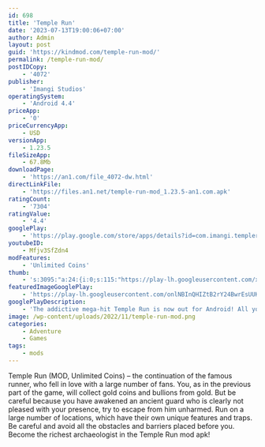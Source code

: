 ```yaml
---
id: 698
title: 'Temple Run'
date: '2023-07-13T19:00:06+07:00'
author: Admin
layout: post
guid: 'https://kindmod.com/temple-run-mod/'
permalink: /temple-run-mod/
postIDCopy:
    - '4072'
publisher:
    - 'Imangi Studios'
operatingSystem:
    - 'Android 4.4'
priceApp:
    - '0'
priceCurrencyApp:
    - USD
versionApp:
    - 1.23.5
fileSizeApp:
    - 67.8Mb
downloadPage:
    - 'https://an1.com/file_4072-dw.html'
directLinkFile:
    - 'https://files.an1.net/temple-run-mod_1.23.5-an1.com.apk'
ratingCount:
    - '7304'
ratingValue:
    - '4.4'
googlePlay:
    - 'https://play.google.com/store/apps/details?id=com.imangi.templerun'
youtubeID:
    - Mfjv3SfZdn4
modFeatures:
    - 'Unlimited Coins'
thumb:
    - 's:3095:"a:24:{i:0;s:115:"https://play-lh.googleusercontent.com/xCsL4NrBzeH676lsyEmP-8Z5Hpw3rXC38R2-dUuXTc7jedwipLm3iMjyJ_Y0vFKHZQI=w526-h296";i:1;s:115:"https://play-lh.googleusercontent.com/6-GL9yAEC6yrN9ML_OfUAo1A1sdlQc-18vNoM0G_6Uylx3og8AWcWY51upLMiBmMXWI=w526-h296";i:2;s:115:"https://play-lh.googleusercontent.com/sgx2RsuOH-w8GzuqjkSHZ6br2TQnaCcCV-MPwfQwxLzTmhb_El4GpS2wa5jDXyC3LMY=w526-h296";i:3;s:116:"https://play-lh.googleusercontent.com/qRvpGlHhWci88-cM_75IkvxvHF3CgU-rYi-hRYe6hQmO6_xZiLrTgBKJJHrCbRlxICsw=w526-h296";i:4;s:114:"https://play-lh.googleusercontent.com/yg160HNuKEQDB6eHTf_UCBXvwRuZJT-bATkyBPJ8NMoiVEv8pUS-iXQj-5NzBt-jNQ=w526-h296";i:5;s:114:"https://play-lh.googleusercontent.com/DCyG8bS5TVmhLliav6U_7enQycZtVxt-3uuCenBXspCJzfyB3TUCMD2dijIsqoM4jQ=w526-h296";i:6;s:116:"https://play-lh.googleusercontent.com/G-jZ5NDcbPNxQ79nN5QdVbGkMSysl2tzGOJNua5CgVpHTzVYS4udiOHI1hkuw8GQg4ch=w526-h296";i:7;s:116:"https://play-lh.googleusercontent.com/5t8nEU-OeB4lM6TzaaE0b-8-cmFFg5gcqVEkuDaB69bWoNnZvUtw7oyrXr6oyNp_e_ew=w526-h296";i:8;s:116:"https://play-lh.googleusercontent.com/Ql9EyFXhOWe9uiZESEvyQNK7aFAZjY2o4UEUlCGhtSW9R-laiTXH-woGOy8S2yqUO0_Y=w526-h296";i:9;s:115:"https://play-lh.googleusercontent.com/jRY32Ort2APPsnWprWyCOp2wXvZMnSdljy1oNg25FhLPMvD3a_TR7yUKedhKxpTseAU=w526-h296";i:10;s:115:"https://play-lh.googleusercontent.com/12waSqd5rZ5VGJ3Yl_VDfHcQmtxr7Vl1w7B_Xgwps6w1LPTurPZKODexNlqJh-tp9Q8=w526-h296";i:11;s:115:"https://play-lh.googleusercontent.com/_3rYRTAMO6I3UMUPN2kcZWaeNafKClJcNH28d3Xx_Wzxt8HwHtuEkN1d-0hGSvKItIw=w526-h296";i:12;s:115:"https://play-lh.googleusercontent.com/fdJfnlF16XkJCP3yn2EvRfIdD8sUpVizPb35lQepyTvGtmqxuIVw9f7UAMr7LoNmPGk=w526-h296";i:13;s:115:"https://play-lh.googleusercontent.com/N98NbzAaEvkE_zjobggQBJBgxdRROvczvz2TW2_FmxFZU4AeLTdq_rY7o9csaX_yruA=w526-h296";i:14;s:115:"https://play-lh.googleusercontent.com/K1zlgb7HeNMEZCOoXb8CWfUwdn0os52iGp8gVpazuCpGS3EztvJmaQ2anEDzRcMNRTA=w526-h296";i:15;s:114:"https://play-lh.googleusercontent.com/uUvw4jd7e_kEoTNeTkdReMDfheGU11Gpv0dHgGduXHeiMlUsXEYNevs64HoAfsxFVg=w526-h296";i:16;s:115:"https://play-lh.googleusercontent.com/zrPxo9pDWGoYqewzVqN9ROTe_jI7Q4w6ZrRqs6uzA1JUleVWdVi5MGv6ee7OvBW5XNQ=w526-h296";i:17;s:115:"https://play-lh.googleusercontent.com/LnMpHVPf2LkFGR5jkRavFKlNfcaqd-SgUOprF37YtsAJaQsaxag3Hj62y-L8Mpl2hqE=w526-h296";i:18;s:114:"https://play-lh.googleusercontent.com/_YgGDGn-Oyu85sp3XJgCjoaOF-QMF2-Lrnyi7zWZCrjILLhYjk8wtLrdmYhZPyHHuw=w526-h296";i:19;s:115:"https://play-lh.googleusercontent.com/7WCjgF9DhMaTP-4IlbGByktmqn3qYE9AQsRzxm8oDroIDmK8l-w5as83MXiLRa4aloQ=w526-h296";i:20;s:116:"https://play-lh.googleusercontent.com/Co22rDGvYSC0YVG8mG5gzppnydahX5jVdJOscQ2OhQAbvqh_kdmXbV6OSF9GvM-MjdQm=w526-h296";i:21;s:116:"https://play-lh.googleusercontent.com/4gmf-n2YUIeX3gjwvkCLluoTRcN9JbixqsDNf9FlmnB2OvFs0RIXEzyY04IHrUMVKBLg=w526-h296";i:22;s:116:"https://play-lh.googleusercontent.com/uR3eSGOD5mxJx7gzWbKXAyNNzNKb9X5F7O8X-TZcUiZYIbgDCSWIgKpCGmDCLVzXz8TX=w526-h296";i:23;s:114:"https://play-lh.googleusercontent.com/t7VoN8Ye0gEa3fW6c4vppsTYqFxSagOyxnG8Q92NlTrmOb2rXP3mJP6sZj7JXH7i9Q=w526-h296";}";'
featuredImageGooglePlay:
    - 'https://play-lh.googleusercontent.com/onlNBInQHIZtB2rY24BwrEsUUKwE753ao1BAvvhOw2ePEN1IHIUjaR3gvlGd3jyKTdg'
googlePlayDescription:
    - 'The addictive mega-hit Temple Run is now out for Android! All your friends are playing it - can you beat their high scores?!You''ve stolen the cursed idol from the temple, and now you have to run for your life to escape the Evil Demon Monkeys nipping at your heels. Test your reflexes as you race down ancient temple walls and along sheer cliffs. Swipe to turn, jump and slide to avoid obstacles, collect coins and buy power ups, unlock new characters, and see how far you can run!."In every treasure hunting adventure movie there’s one scene in which the plucky hero finally gets his hands on the treasure but then has to navigate a maze of booby traps in order to get out alive. Temple Run is this scene and nothing else. And it’s amazing." - SlideToPlay.com.'
image: /wp-content/uploads/2022/11/temple-run-mod.png
categories:
    - Adventure
    - Games
tags:
    - mods
---
```


Temple Run (MOD, Unlimited Coins) – the continuation of the famous runner, who fell in love with a large number of fans. You, as in the previous part of the game, will collect gold coins and bullions from gold. But be careful because you have awakened an ancient guard who is clearly not pleased with your presence, try to escape from him unharmed. Run on a large number of locations, which have their own unique features and traps. Be careful and avoid all the obstacles and barriers placed before you. Become the richest archaeologist in the Temple Run mod apk!